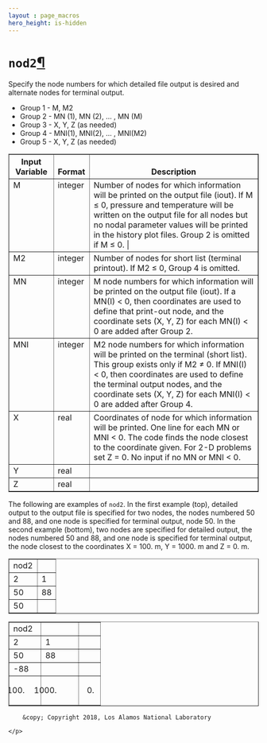 ```yaml
---
layout : page_macros
hero_height: is-hidden
---
```


<h1><code class="docutils literal notranslate"><span class="pre">nod2</span></code><a class="headerlink" href="#nod2" title="Permalink to this headline">¶</a></h1>
<p>Specify the node numbers for which detailed file output is desired and alternate nodes for terminal output.</p>
<ul class="simple">
<li>Group 1 -     M, M2</li>
<li>Group 2 -     MN (1), MN (2), … , MN (M)</li>
<li>Group 3 -     X, Y, Z (as needed)</li>
<li>Group 4 -     MNI(1), MNI(2), … , MNI(M2)</li>
<li>Group 5 -     X, Y, Z (as needed)</li>
</ul>
<table border="1" class="docutils">
<colgroup>
<col width="18%" />
<col width="10%" />
<col width="71%" />
</colgroup>
<thead valign="bottom">
<tr class="row-odd"><th class="head">Input Variable</th>
<th class="head">Format</th>
<th class="head">Description</th>
</tr>
</thead>
<tbody valign="top">
<tr class="row-even"><td>M</td>
<td>integer</td>
<td>Number of nodes for which information will be printed
on the output file (iout). If M ≤ 0, pressure and
temperature will be written on the output file for
all nodes but no nodal parameter values will be
printed in the history plot files. Group 2 is omitted
if M ≤ 0.          |</td>
</tr>
<tr class="row-odd"><td>M2</td>
<td>integer</td>
<td>Number of nodes for short list (terminal printout).
If M2 ≤ 0, Group 4 is omitted.</td>
</tr>
<tr class="row-even"><td>MN</td>
<td>integer</td>
<td>M node numbers for which information will be printed
on the output file (iout). If a MN(I) &lt; 0, then
coordinates are used to define that print-out node,
and the coordinate sets (X, Y, Z) for each MN(I) &lt; 0
are added after Group 2.</td>
</tr>
<tr class="row-odd"><td>MNI</td>
<td>integer</td>
<td>M2 node numbers for which information will be printed
on the terminal (short list). This group exists only
if M2 ≠ 0. If MNI(I) &lt; 0, then coordinates are used
to define the terminal output nodes, and the coordinate
sets (X, Y, Z) for each MNI(I) &lt; 0 are added after Group 4.</td>
</tr>
<tr class="row-even"><td>X</td>
<td>real</td>
<td>Coordinates of node for which information will be printed.
One line for each MN or MNI &lt; 0. The code finds the node
closest to the coordinate given. For 2-D problems set
Z = 0. No input if no MN or MNI &lt; 0.</td>
</tr>
<tr class="row-odd"><td>Y</td>
<td>real</td>
<td>&#160;</td>
</tr>
<tr class="row-even"><td>Z</td>
<td>real</td>
<td>&#160;</td>
</tr>
</tbody>
</table>
<p>The following are examples of <code class="docutils literal notranslate"><span class="pre">nod2</span></code>. In the first example (top), detailed output to the
output file is specified for two nodes, the nodes numbered 50 and 88, and one node is
specified for terminal output, node 50. In the second example (bottom), two nodes are
specified for detailed output, the nodes numbered 50 and 88, and one node is specified
for terminal output, the node closest to the coordinates X = 100. m, Y = 1000. m and
Z = 0. m.</p>
<table border="1" class="docutils">
<colgroup>
<col width="60%" />
<col width="40%" />
</colgroup>
<tbody valign="top">
<tr class="row-odd"><td>nod2</td>
<td>&#160;</td>
</tr>
<tr class="row-even"><td>2</td>
<td>1</td>
</tr>
<tr class="row-odd"><td>50</td>
<td>88</td>
</tr>
<tr class="row-even"><td>50</td>
<td>&#160;</td>
</tr>
</tbody>
</table>
<table border="1" class="docutils">
<colgroup>
<col width="35%" />
<col width="41%" />
<col width="24%" />
</colgroup>
<tbody valign="top">
<tr class="row-odd"><td>nod2</td>
<td>&#160;</td>
<td>&#160;</td>
</tr>
<tr class="row-even"><td>2</td>
<td>1</td>
<td>&#160;</td>
</tr>
<tr class="row-odd"><td>50</td>
<td>88</td>
<td>&#160;</td>
</tr>
<tr class="row-even"><td>-88</td>
<td>&#160;</td>
<td>&#160;</td>
</tr>
<tr class="row-odd"><td><ol class="first last arabic simple" start="100">
<li></li>
</ol>
</td>
<td><ol class="first last arabic simple" start="1000">
<li></li>
</ol>
</td>
<td><ol class="first last arabic simple" start="0">
<li></li>
</ol>
</td>
</tr>
</tbody>
</table>
  <div role="contentinfo">
    <p>
        
        &copy; Copyright 2018, Los Alamos National Laboratory

    </p>
  </div>